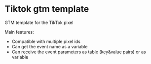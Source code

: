 # Tiktok gtm template
 GTM template for the TikTok pixel


 Main features:

 * Compatible with multiple pixel ids
 * Can get the event name as a variable
 * Can receive the event parameters as table (key&value pairs) or as variable
 


